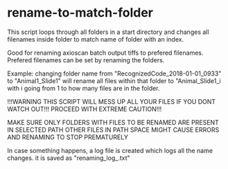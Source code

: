 # rename-to-match-folder

This script loops through all folders in a start directory and changes
all filenames inside folder to match name of folder with an index.

Good for renaming axioscan batch output tiffs to prefered filenames.
Prefered filenames can be set by renaming the folders.

Example: changing folder name from "RecognizedCode_2018-01-01_0933" to "Animal1_Slide1" will rename all files within that folder to "Animal_Slide1_i with i going from 1 to how many files are in the folder. 

!!!WARNING THIS SCRIPT WILL MESS UP ALL YOUR FILES IF YOU DONT WATCH OUT!!!
PROCEED WITH EXTREME CAUTION!!!

MAKE SURE ONLY FOLDERS WITH FILES TO BE RENAMED ARE PRESENT IN SELECTED PATH
OTHER FILES IN PATH SPACE MIGHT CAUSE ERRORS AND RENAMING TO STOP PREMATURELY

In case something happens, a log file is created which logs all the name changes. 
it is saved as "renaming_log_<date and time of namechange>.txt"
